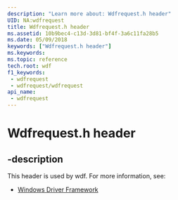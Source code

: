 ```yaml
---
description: "Learn more about: Wdfrequest.h header"
UID: NA:wdfrequest
title: Wdfrequest.h header
ms.assetid: 10b9bec4-c13d-3d81-bf4f-3a6c11fa28b5
ms.date: 05/09/2018
keywords: ["Wdfrequest.h header"]
ms.keywords: 
ms.topic: reference
tech.root: wdf
f1_keywords:
 - wdfrequest
 - wdfrequest/wdfrequest
api_name:
 - wdfrequest
---
```


# Wdfrequest.h header


## -description

This header is used by wdf. For more information, see:

- [Windows Driver Framework](../_wdf/index.md)

